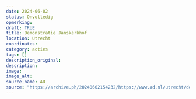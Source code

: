 ```yaml
---
date: 2024-06-02
status: Onvolledig
opmerking: 
draft: TRUE
title: Demonstratie Janskerkhof
location: Utrecht
coordinates: 
category: acties
tags: []
description_original: 
description: 
image: 
image_alt: 
source_name: AD
source: "https://archive.ph/20240602154232/https://www.ad.nl/utrecht/demonstranten-op-janskerkhof-vragen-aandacht-voor-leed-in-gaza-we-zullen-blijven-doorgaan~a33b4d20/#selection-1725.135-1725.279"
---
```

